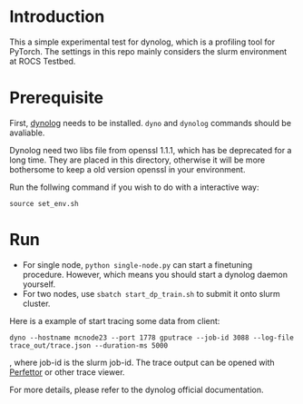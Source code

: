 # Introduction

This a simple experimental test for dynolog, which is a profiling tool for PyTorch. The settings in this repo mainly considers the slurm environment at ROCS Testbed.

# Prerequisite

First, [dynolog](https://github.com/facebookincubator/dynolog) needs to be installed. `dyno` and `dynolog` commands should be avaliable.

Dynolog need two libs file from openssl 1.1.1, which has be deprecated for a long time. They are placed in this directory, otherwise it will be more bothersome to keep a old version openssl in your environment.

Run the follwing command if you wish to do with a interactive way:

```shell
source set_env.sh
```

# Run

- For single node, `python single-node.py` can start a finetuning procedure. However, which means you should start a dynolog daemon yourself.
- For two nodes, use `sbatch start_dp_train.sh` to submit it onto slurm cluster.

Here is a example of start tracing some data from client:

```shell
dyno --hostname mcnode23 --port 1778 gputrace --job-id 3088 --log-file trace_out/trace.json --duration-ms 5000
```

, where job-id is the slurm job-id. The trace output can be opened with [Perfettor](https://ui.perfetto.dev/) or other trace viewer.

For more details, please refer to the dynolog official documentation.